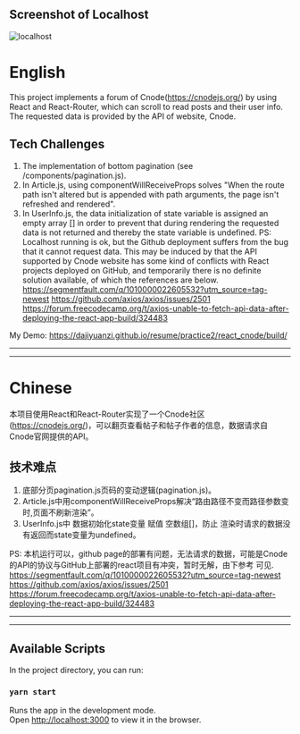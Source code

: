 ## Screenshot of Localhost
![localhost](https://github.com/dajiyuanzi/resume/tree/master/practice2/react_cnode/localhost.png)

# English
This project implements a forum of Cnode(https://cnodejs.org/) by using React and React-Router, which can scroll to read posts and their user info. The requested data is provided by the API of website, Cnode.

## Tech Challenges
1. The implementation of bottom pagination (see /components/pagination.js).
2. In Article.js, using componentWillReceiveProps solves "When the route path isn't altered but is appended with path arguments, the page isn't refreshed and rendered".
3. In UserInfo.js, the data initialization of state variable is assigned an empty array [] in order to prevent that during rendering the requested data is not returned and thereby the state variable is undefined.
PS: Localhost running is ok, but the Github deployment suffers from the bug that it cannot request data. This may be induced by that the API supported by Cnode website has some kind of conflicts with React projects deployed on GitHub, and temporarily there is no definite solution available, of which the references are below.
https://segmentfault.com/q/1010000022605532?utm_source=tag-newest 
https://github.com/axios/axios/issues/2501 
https://forum.freecodecamp.org/t/axios-unable-to-fetch-api-data-after-deploying-the-react-app-build/324483 

My Demo: https://dajiyuanzi.github.io/resume/practice2/react_cnode/build/

****
****

# Chinese
本项目使用React和React-Router实现了一个Cnode社区(https://cnodejs.org/)，可以翻页查看帖子和帖子作者的信息，数据请求自Cnode官网提供的API。

## 技术难点
1. 底部分页pagination.js页码的变动逻辑(pagination.js)。
2. Article.js中用componentWillReceiveProps解决“路由路径不变而路径参数变时,页面不刷新渲染”。
3. UserInfo.js中 数据初始化state变量 赋值 空数组[]，防止 渲染时请求的数据没有返回而state变量为undefined。

PS: 本机运行可以，github page的部署有问题，无法请求的数据，可能是Cnode的API的协议与GitHub上部署的react项目有冲突，暂时无解，由下参考 可见.
https://segmentfault.com/q/1010000022605532?utm_source=tag-newest
https://github.com/axios/axios/issues/2501
https://forum.freecodecamp.org/t/axios-unable-to-fetch-api-data-after-deploying-the-react-app-build/324483 

****
****

## Available Scripts
In the project directory, you can run:

### `yarn start`
Runs the app in the development mode.<br />
Open [http://localhost:3000](http://localhost:3000) to view it in the browser.

